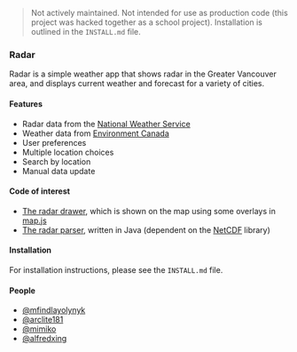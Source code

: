 > Not actively maintained. Not intended for use as production code (this project was hacked together as a school project). Installation is outlined in the `INSTALL.md` file.

### Radar

Radar is a simple weather app that shows radar in the Greater Vancouver area, and displays current weather and forecast for a variety of cities.

#### Features
* Radar data from the [National Weather Service](http://www.weather.gov/)
* Weather data from [Environment Canada](http://weather.gc.ca/)
* User preferences
* Multiple location choices
* Search by location
* Manual data update

#### Code of interest
* [The radar drawer](https://github.com/alfredxing/radar/blob/master/app/assets/javascripts/radar.js), which is shown on the map using some overlays in [map.js](https://github.com/alfredxing/radar/blob/master/app/assets/javascripts/map.js)
* [The radar parser](https://github.com/alfredxing/radar/blob/master/bin/radar-parser/src/Parser.java), written in Java (dependent on the [NetCDF](http://www.unidata.ucar.edu/software/thredds/current/netcdf-java/) library)

#### Installation
For installation instructions, please see the `INSTALL.md` file.

#### People
* [@mfindlayolynyk](https://github.com/mfindlayolynyk)
* [@arclite181](https://github.com/arclite181)
* [@mimiko](https://github.com/mimiko)
* [@alfredxing](https://github.com/alfredxing)
